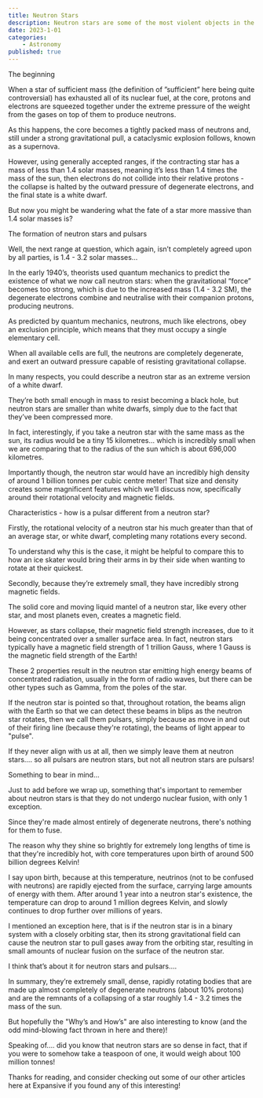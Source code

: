 ```yaml
---
title: Neutron Stars
description: Neutron stars are some of the most violent objects in the observed universe, and in this short article, we'll look at why.
date: 2023-1-01
categories:
    - Astronomy
published: true
---
```



The beginning

When a star of sufficient mass (the definition of ”sufficient” here being quite controversial) has exhausted all of its nuclear fuel, at the core, protons and electrons are squeezed together under the extreme pressure of the weight from the gases on top of them to produce neutrons.  

As this happens, the core becomes a tightly packed mass of neutrons and, still under a strong gravitational pull, a cataclysmic explosion follows, known as a supernova. 

However, using generally accepted ranges, if the contracting star has a mass of less than 1.4 solar masses, meaning it’s less than 1.4 times the mass of the sun, then electrons do not collide into their relative protons - the collapse is halted by the outward pressure of degenerate electrons, and the final state is a white dwarf. 


But now you might be wandering what the fate of a star more massive than 1.4 solar masses is?

The formation of neutron stars and pulsars

Well, the next range at question, which again, isn’t completely agreed upon by all parties, is 1.4 - 3.2 solar masses…

In the early 1940’s, theorists used quantum mechanics to predict the existence of what we now call neutron stars: when the gravitational “force” becomes too strong, which is due to the increased mass (1.4 - 3.2 SM), the degenerate electrons combine and neutralise with their companion protons, producing neutrons. 

As predicted by quantum mechanics, neutrons, much like electrons, obey an exclusion principle, which means that they must occupy a single elementary cell. 

When all available cells are full, the neutrons are completely degenerate, and exert an outward pressure capable of resisting gravitational collapse. 

In many respects, you could describe a neutron star as an extreme version of a white dwarf.

They’re both small enough in mass to resist becoming a black hole, but neutron stars are smaller than white dwarfs, simply due to the fact that they’ve been compressed more. 

In fact, interestingly, if you take a neutron star with the same mass as the sun, its radius would be a tiny 15 kilometres… which is incredibly small when we are comparing that to the radius of the sun which is about 696,000 kilometres.

Importantly though, the neutron star would have an incredibly high density of around 1 billion tonnes per cubic centre meter! That size and density creates some magnificent features which we’ll discuss now, specifically around their rotational velocity and magnetic fields.

Characteristics - how is a pulsar different from a neutron star?

Firstly, the rotational velocity of a neutron star his much greater than that of an average star, or white dwarf, completing many rotations every second. 

To understand why this is the case, it might be helpful to compare this to how an ice skater would bring their arms in by their side when wanting to rotate at their quickest. 

Secondly, because they’re extremely small, they have incredibly strong magnetic fields. 

The solid core and moving liquid mantel of a neutron star, like every other star, and most planets even, creates a magnetic field. 

However, as stars collapse, their magnetic field strength increases, due to it being concentrated over a smaller surface area. In fact, neutron stars typically have a magnetic field strength of 1 trillion Gauss, where 1 Gauss is the magnetic field strength of the Earth!

These 2 properties result in the neutron star emitting high energy beams of concentrated radiation, usually in the form of radio waves, but there can be other types such as Gamma, from the poles of the star. 

If the neutron star is pointed so that, throughout rotation, the beams align with the Earth so that we can detect these beams in blips as the neutron star rotates, then we call them pulsars, simply because as move in and out of their firing line (because they're rotating), the beams of light appear to "pulse". 

If they never align with us at all, then we simply leave them at neutron stars…. so all pulsars are neutron stars, but not all neutron stars are pulsars!








Something to bear in mind...

Just to add before we wrap up, something that's important to remember about neutron stars is that they do not undergo nuclear fusion, with only 1 exception. 

Since they're made almost entirely of degenerate neutrons, there's nothing for them to fuse. 

The reason why they shine so brightly for extremely long lengths of time is that they're incredibly hot, with core temperatures upon birth of around 500 billion degrees Kelvin!

I say upon birth, because at this temperature, neutrinos (not to be confused with neutrons) are rapidly ejected from the surface, carrying large amounts of energy with them. After around 1 year into a neutron star's existence, the temperature can drop to around 1 million degrees Kelvin, and slowly continues to drop further over millions of years.  

I mentioned an exception here, that is if the neutron star is in a binary system with a closely orbiting star, then its strong gravitational field can cause the neutron star to pull gases away from the orbiting star, resulting in small amounts of nuclear fusion on the surface of the neutron star. 

I think that’s about it for neutron stars and pulsars…. 

In summary, they’re extremely small, dense, rapidly rotating bodies that are made up almost completely of degenerate neutrons (about 10% protons) and are the remnants of a collapsing of a star roughly 1.4 - 3.2 times the mass of the sun. 

But hopefully the "Why’s and How’s" are also interesting to know (and the odd mind-blowing fact thrown in here and there)! 

Speaking of.... did you know that neutron stars are so dense in fact, that if you were to somehow take a teaspoon of one, it would weigh about 100 million tonnes!

Thanks for reading, and consider checking out some of our other articles here at Expansive if you found any of this interesting!
